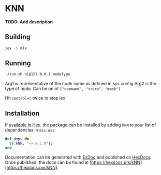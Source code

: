 # KNN

**TODO: Add description**

## Building

```bash
iex -S mix
```

## Running

```bash
./run.sh n1@127.0.0.1 nodeType
```
Arg1 is representative of the node name as defined in sys.config
Arg2 is the type of node. Can be on of `["command", "store", "mesh"]`


Hit `control+c` twice to stop iex

## Installation

If [available in Hex](https://hex.pm/docs/publish), the package can be installed
by adding `kNN` to your list of dependencies in `mix.exs`:

```elixir
def deps do
  [{:kNN, "~> 0.1.0"}]
end
```

Documentation can be generated with [ExDoc](https://github.com/elixir-lang/ex_doc)
and published on [HexDocs](https://hexdocs.pm). Once published, the docs can
be found at [https://hexdocs.pm/kNN](https://hexdocs.pm/kNN).

